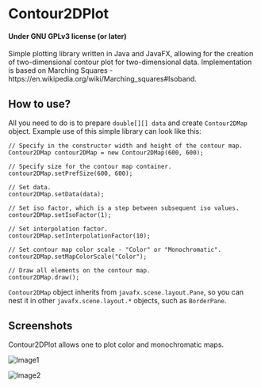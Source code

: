 # Contour2DPlot
<h4>Under GNU GPLv3 license (or later)</h4>
Simple plotting library written in Java and JavaFX, allowing for the creation of two-dimensional contour plot for two-dimensional data. Implementation is based on Marching Squares - https://en.wikipedia.org/wiki/Marching_squares#Isoband.

<h2>How to use?</h2>

All you need to do is to prepare `double[][] data` and create `Contour2DMap` object. Example use of this simple library can look like this:

```
// Specify in the constructor width and height of the contour map.
Contour2DMap contour2DMap = new Contour2DMap(600, 600);

// Specify size for the contour map container.
contour2DMap.setPrefSize(600, 600);

// Set data.
contour2DMap.setData(data);

// Set iso factor, which is a step between subsequent iso values.
contour2DMap.setIsoFactor(1);

// Set interpolation factor.
contour2DMap.setInterpolationFactor(10);

// Set contour map color scale - "Color" or "Monochromatic".
contour2DMap.setMapColorScale("Color");

// Draw all elements on the contour map.
contour2DMap.draw();    
```

`Contour2DMap` object inherits from `javafx.scene.layout.Pane`, so you can nest it in other `javafx.scene.layout.*` objects, such as `BorderPane`.

<h2>Screenshots</h2>

Contour2DPlot allows one to plot color and monochromatic maps.

![Image1](https://github.com/bluevoxel/Contour2DPlot/raw/master/screenshots/ContourPlotColor.png)

![Image2](https://github.com/bluevoxel/Contour2DPlot/raw/master/screenshots/ContourPlotMonochromatic.png)
